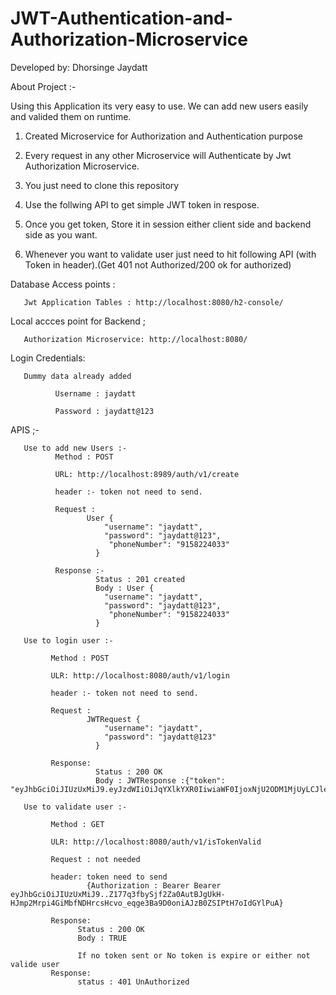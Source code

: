# JWT-Authentication-and-Authorization-Microservice

Developed by: Dhorsinge Jaydatt

About Project :-

Using this Application its very easy to use. We can add new users easily and valided them on runtime.

1) Created Microservice for Authorization and Authentication purpose

2) Every request in any other Microservice will Authenticate by Jwt Authorization Microservice.

3) You just need to clone this repository

4) Use the follwing API to get simple JWT token in respose.

5) Once you get token, Store it in session either client side and backend side as you want.

6) Whenever you want to validate user just need to hit following API (with Token in header).(Get 401 not Authorized/200 ok for authorized)


Database Access points :

       Jwt Application Tables : http://localhost:8080/h2-console/

Local accces point for Backend ;

       Authorization Microservice: http://localhost:8080/

Login Credentials:

       Dummy data already added

              Username : jaydatt 

              Password : jaydatt@123

APIS ;-

       Use to add new Users :-
              Method : POST

              URL: http://localhost:8989/auth/v1/create

              header :- token not need to send.

              Request : 
                     User {
                         "username": "jaydatt",
                         "password": "jaydatt@123",
                          "phoneNumber": "9158224033"
                       }

              Response :-
                       Status : 201 created
                       Body : User {
                         "username": "jaydatt",
                         "password": "jaydatt@123",
                          "phoneNumber": "9158224033"
                       }

       Use to login user :- 

             Method : POST

             ULR: http://localhost:8080/auth/v1/login

             header :- token not need to send.

             Request : 
                     JWTRequest {
                         "username": "jaydatt",
                         "password": "jaydatt@123"
                       }

             Response: 
                       Status : 200 OK
                       Body : JWTResponse :{"token":       "eyJhbGciOiJIUzUxMiJ9.eyJzdWIiOiJqYXlkYXR0IiwiaWF0IjoxNjU2ODM1MjUyLCJleHAiOjE2NTY4MzcwNTJ9.uwHasXhQhfzSnQtd6ZlCS2Lx0PXteKS8q3z_AcIWIdgdUhp0j0pS29a1RuzloLcfnELMmmOk5Gyw1f5uEY0GlA"}

       Use to validate user :-

             Method : GET

             ULR: http://localhost:8080/auth/v1/isTokenValid

             Request : not needed

             header: token need to send 
                     {Authorization : Bearer Bearer eyJhbGciOiJIUzUxMiJ9..Z177q3fbySjf2Za0AutBJgUkH-HJmp2Mrpi4GiMbfNDHrcsHcvo_eqge3Ba9D0oniAJzB0ZSIPtH7oIdGYlPuA}

             Response: 
                   Status : 200 OK
                   Body : TRUE

                   If no token sent or No token is expire or either not valide user
             Response:
                   status : 401 UnAuthorized
        
                

